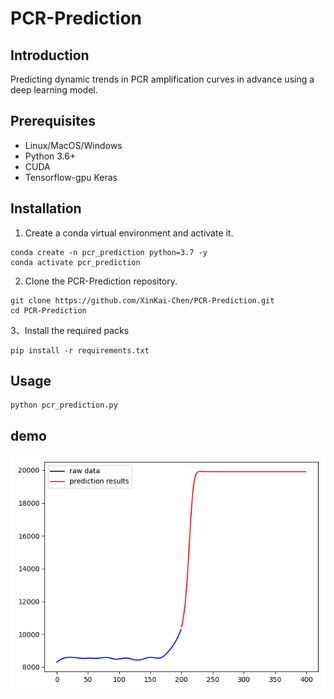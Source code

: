 # PCR-Prediction

## Introduction
Predicting dynamic trends in PCR amplification curves in advance using a deep learning model.

## Prerequisites
- Linux/MacOS/Windows
- Python 3.6+
- CUDA
- Tensorflow-gpu Keras

## Installation
1. Create a conda virtual environment and activate it.

 ```shell
conda create -n pcr_prediction python=3.7 -y
conda activate pcr_prediction
```
   
2. Clone the PCR-Prediction repository.

```shell
git clone https://github.com/XinKai-Chen/PCR-Prediction.git
cd PCR-Prediction
```

3、Install the required packs

```shell
pip install -r requirements.txt
```
    
## Usage

```shell
python pcr_prediction.py
```

## demo
![diagram](demo/demo.png)


